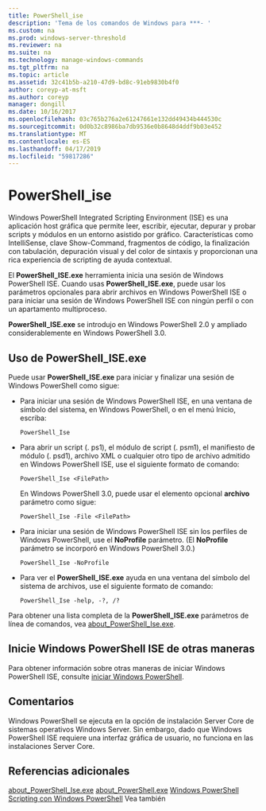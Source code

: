 ```yaml
---
title: PowerShell_ise
description: 'Tema de los comandos de Windows para ***- '
ms.custom: na
ms.prod: windows-server-threshold
ms.reviewer: na
ms.suite: na
ms.technology: manage-windows-commands
ms.tgt_pltfrm: na
ms.topic: article
ms.assetid: 32c41b5b-a210-47d9-bd8c-91eb9830b4f0
author: coreyp-at-msft
ms.author: coreyp
manager: dongill
ms.date: 10/16/2017
ms.openlocfilehash: 03c765b276a2e61247661e132dd49434b444530c
ms.sourcegitcommit: 0d0b32c8986ba7db9536e0b8648d4ddf9b03e452
ms.translationtype: MT
ms.contentlocale: es-ES
ms.lasthandoff: 04/17/2019
ms.locfileid: "59817286"
---
```

# <a name="powershellise"></a>PowerShell_ise



Windows PowerShell Integrated Scripting Environment (ISE) es una aplicación host gráfica que permite leer, escribir, ejecutar, depurar y probar scripts y módulos en un entorno asistido por gráfico. Características como IntelliSense, clave Show-Command, fragmentos de código, la finalización con tabulación, depuración visual y del color de sintaxis y proporcionan una rica experiencia de scripting de ayuda contextual.

El **PowerShell_ISE.exe** herramienta inicia una sesión de Windows PowerShell ISE. Cuando usas **PowerShell_ISE.exe**, puede usar los parámetros opcionales para abrir archivos en Windows PowerShell ISE o para iniciar una sesión de Windows PowerShell ISE con ningún perfil o con un apartamento multiproceso.

**PowerShell_ISE.exe** se introdujo en Windows PowerShell 2.0 y ampliado considerablemente en Windows PowerShell 3.0.

## <a name="using-powershelliseexe"></a>Uso de PowerShell_ISE.exe

Puede usar **PowerShell_ISE.exe** para iniciar y finalizar una sesión de Windows PowerShell como sigue:
-   Para iniciar una sesión de Windows PowerShell ISE, en una ventana de símbolo del sistema, en Windows PowerShell, o en el menú Inicio, escriba:  
    ```
    PowerShell_Ise
    ```  
-   Para abrir un script (. ps1), el módulo de script (. psm1), el manifiesto de módulo (. psd1), archivo XML o cualquier otro tipo de archivo admitido en Windows PowerShell ISE, use el siguiente formato de comando:  
    ```
    PowerShell_Ise <FilePath>
    ```  
    En Windows PowerShell 3.0, puede usar el elemento opcional **archivo** parámetro como sigue:  
    ```
    PowerShell_Ise -File <FilePath>
    ```  
-   Para iniciar una sesión de Windows PowerShell ISE sin los perfiles de Windows PowerShell, use el **NoProfile** parámetro. (El **NoProfile** parámetro se incorporó en Windows PowerShell 3.0.)  
    ```
    PowerShell_Ise -NoProfile
    ```  
-   Para ver el **PowerShell_ISE.exe** ayuda en una ventana del símbolo del sistema de archivos, use el siguiente formato de comando:  
    ```
    PowerShell_Ise -help, -?, /?
    ```  
Para obtener una lista completa de la **PowerShell_ISE.exe** parámetros de línea de comandos, vea [about_PowerShell_Ise.exe](https://go.microsoft.com/fwlink/?LinkId=256512).

## <a name="start-windows-powershell-ise-in-other-ways"></a>Inicie Windows PowerShell ISE de otras maneras

Para obtener información sobre otras maneras de iniciar Windows PowerShell ISE, consulte [iniciar Windows PowerShell](https://go.microsoft.com/fwlink/?LinkID=135259).

## <a name="remarks"></a>Comentarios

Windows PowerShell se ejecuta en la opción de instalación Server Core de sistemas operativos Windows Server. Sin embargo, dado que Windows PowerShell ISE requiere una interfaz gráfica de usuario, no funciona en las instalaciones Server Core.

## <a name="additional-references"></a>Referencias adicionales

[about_PowerShell_Ise.exe](https://go.microsoft.com/fwlink/?LinkId=256512)
[about_PowerShell.exe](https://go.microsoft.com/fwlink/?LinkID=113439)
[Windows PowerShell](https://go.microsoft.com/fwlink/?LinkID=107116)
[Scripting con Windows PowerShell](https://technet.microsoft.com/scriptcenter/dd742419) Vea también